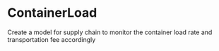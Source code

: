 # ContainerLoad
Create a model for supply chain to monitor the container load rate and transportation fee accordingly
